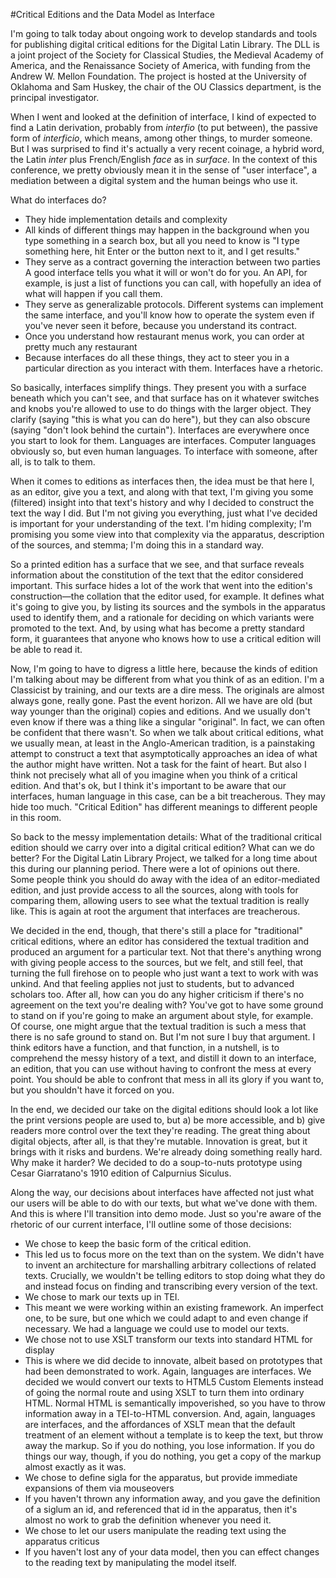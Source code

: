 #Critical Editions and the Data Model as Interface

I'm going to talk today about ongoing work to develop standards and tools for publishing digital critical editions for the Digital Latin Library. The DLL is a joint project of the Society for Classical Studies, the Medieval Academy of America, and the Renaissance Society of America, with funding from the Andrew W. Mellon Foundation. The project is hosted at the University of Oklahoma and Sam Huskey, the chair of the OU Classics department, is the principal investigator.

When I went and looked at the definition of interface, I kind of expected to find a Latin derivation, probably from *interfio* (to put between), the passive form of *interficio*, which means, among other things, to murder someone. But I was surprised to find it's actually a very recent coinage, a hybrid word, the Latin *inter* plus French/English *face* as in *surface*. In the context of this conference, we pretty obviously mean it in the sense of "user interface", a mediation between a digital system and the human beings who use it.

What do interfaces do?
 * They hide implementation details and complexity
  * All kinds of different things may happen in the background when you type something in a search box, but all you need to know is "I type something here, hit Enter or the button next to it, and I get results."
 * They serve as a contract governing the interaction between two parties
  A good interface tells you what it will or won't do for you. An API, for example, is just a list of functions you can call, with hopefully an idea of what will happen if you call them.
 * They serve as generalizable protocols. Different systems can implement the same interface, and you'll know how to operate the system even if you've never seen it before, because you understand its contract.
  * Once you understand how restaurant menus work, you can order at pretty much any restaurant
 * Because interfaces do all these things, they act to steer you in a particular direction as you interact with them. Interfaces have a rhetoric.

So basically, interfaces simplify things. They present you with a surface beneath which you can't see, and that surface has on it whatever switches and knobs you're allowed to use to do things with the larger object. They clarify (saying "this is what you can do here"), but they can also obscure (saying "don't look behind the curtain"). Interfaces are everywhere once you start to look for them. Languages are interfaces. Computer languages obviously so, but even human languages. To interface with someone, after all, is to talk to them.

When it comes to editions as interfaces then, the idea must be that here I, as an editor, give you a text, and along with that text, I'm giving you some (filtered) insight into that text's history and why I decided to construct the text the way I did. But I'm not giving you everything, just what I've decided is important for your understanding of the text. I'm hiding complexity; I'm promising you some view into that complexity via the apparatus, description of the sources, and stemma; I'm doing this in a standard way.

So a printed edition has a surface that we see, and that surface reveals information about the constitution of the text that the editor considered important. This surface hides a lot of the work that went into the edition's construction—the collation that the editor used, for example. It defines what it's going to give you, by listing its sources and the symbols in the apparatus used to identify them, and a rationale for deciding on which variants were promoted to the text. And, by using what has become a pretty standard form, it guarantees that anyone who knows how to use a critical edition will be able to read it.

Now, I'm going to have to digress a little here, because the kinds of edition I'm talking about may be different from what you think of as an edition. I'm a Classicist by training, and our texts are a dire mess. The originals are almost always gone, really gone. Past the event horizon. All we have are old (but way younger than the original) copies and editions. And we usually don't even know if there was a thing like a singular "original". In fact, we can often be confident that there wasn't. So when we talk about critical editions, what we usually mean, at least in the Anglo-American tradition, is a painstaking attempt to construct a text that asymptotically approaches an idea of what the author might have written. Not a task for the faint of heart. But also I think not precisely what all of you imagine when you think of a critical edition. And that's ok, but I think it's important to be aware that our interfaces, human language in this case, can be a bit treacherous. They may hide too much. "Critical Edition" has different meanings to different people in this room.

So back to the messy implementation details: What of the traditional critical edition should we carry over into a digital critical edition? What can we do better? For the Digital Latin Library Project, we talked for a long time about this during our planning period. There were a lot of opinions out there. Some people think you should do away with the idea of an editor-mediated edition, and just provide access to all the sources, along with tools for comparing them, allowing users to see what the textual tradition is really like. This is again at root the argument that interfaces are treacherous.

We decided in the end, though, that there's still a place for "traditional" critical editions, where an editor has considered the textual tradition and produced an argument for a particular text. Not that there's anything wrong with giving people access to the sources, but we felt, and still feel, that turning the full firehose on to people who just want a text to work with was unkind. And that feeling applies not just to students, but to advanced scholars too. After all, how can you do any higher criticism if there's no agreement on the text you're dealing with? You've got to have some ground to stand on if you're going to make an argument about style, for example. Of course, one might argue that the textual tradition is such a mess that there is no safe ground to stand on. But I'm not sure I buy that argument. I think editors have a function, and that function, in a nutshell, is to comprehend the messy history of a text, and distill it down to an interface, an edition, that you can use without having to confront the mess at every point. You should be able to confront that mess in all its glory if you want to, but you shouldn't have it forced on you.

In the end, we decided our take on the digital editions should look a lot like the print versions people are used to, but a) be more accessible, and b) give readers more control over the text they're reading. The great thing about digital objects, after all, is that they're mutable. Innovation is great, but it brings with it risks and burdens. We're already doing something really hard. Why make it harder? We decided to do a soup-to-nuts prototype using Cesar Giarratano's 1910 edition of Calpurnius Siculus.

Along the way, our decisions about interfaces have affected not just what our users will be able to do with our texts, but what we've done with them. And this is where I'll transition into demo mode. Just so you're aware of the rhetoric of our current interface, I'll outline some of those decisions:

 * We chose to keep the basic form of the critical edition.
  * This led us to focus more on the text than on the system. We didn't have to invent an architecture for marshalling arbitrary collections of related texts. Crucially, we wouldn't be telling editors to stop doing what they do and instead focus on finding and transcribing every version of the text.
 * We chose to mark our texts up in TEI.
  * This meant we were working within an existing framework. An imperfect one, to be sure, but one which we could adapt to and even change if necessary. We had a language we could use to model our texts.
 * We chose not to use XSLT transform our texts into standard HTML for display
  * This is where we did decide to innovate, albeit based on prototypes that had been demonstrated to work. Again, languages are interfaces. We decided we would convert our texts to HTML5 Custom Elements instead of going the normal route and using XSLT to turn them into ordinary HTML. Normal HTML is semantically impoverished, so you have to throw information away in a TEI-to-HTML conversion. And, again, languages are interfaces, and the affordances of XSLT mean that the default treatment of an element without a template is to keep the text, but throw away the markup. So if you do nothing, you lose information. If you do things our way, though, if you do nothing, you get a copy of the markup almost exactly as it was.
 * We chose to define sigla for the apparatus, but provide immediate expansions of them via mouseovers
  * If you haven't thrown any information away, and you gave the definition of a siglum an id, and referenced that id in the apparatus, then it's almost no work to grab the definition whenever you need it.
 * We chose to let our users manipulate the reading text using the apparatus criticus
  * If you haven't lost any of your data model, then you can effect changes to the reading text by manipulating the model itself.
